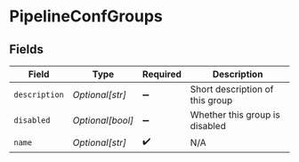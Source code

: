 # PipelineConfGroups


## Fields

| Field                           | Type                            | Required                        | Description                     |
| ------------------------------- | ------------------------------- | ------------------------------- | ------------------------------- |
| `description`                   | *Optional[str]*                 | :heavy_minus_sign:              | Short description of this group |
| `disabled`                      | *Optional[bool]*                | :heavy_minus_sign:              | Whether this group is disabled  |
| `name`                          | *Optional[str]*                 | :heavy_check_mark:              | N/A                             |